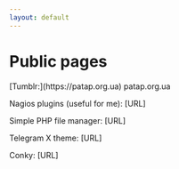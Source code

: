 ```yaml
---
layout: default
---
```


<h1>Public pages</h1>
[Tumblr:](https://patap.org.ua) patap.org.ua

Nagios plugins (useful for me): [URL]

Simple PHP file manager: [URL]

Telegram X theme: [URL]

Conky: [URL] 
